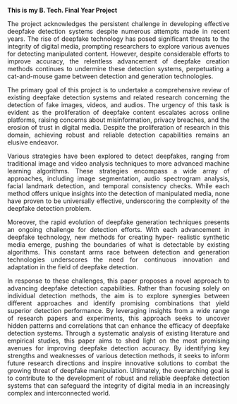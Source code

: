  **This is my B. Tech. Final Year Project**

<p align="justify">The project acknowledges the persistent challenge in developing effective deepfake detection systems despite numerous attempts made in recent years. The rise of deepfake technology has posed significant threats to the integrity of digital media, prompting researchers to explore various avenues for detecting manipulated content. However, despite considerable efforts to improve accuracy, the relentless advancement of deepfake creation methods continues to undermine these detection systems, perpetuating a cat-and-mouse game between detection and generation technologies.</p>
<p align="justify">
The primary goal of this project is to undertake a comprehensive review of existing deepfake detection systems and related research concerning the detection of fake images, videos, and audios. The urgency of this task is evident as the proliferation of deepfake content escalates across online platforms, raising concerns about misinformation, privacy breaches, and the erosion of trust in digital media. Despite the proliferation of research in this domain, achieving robust and reliable detection capabilities remains an elusive endeavor.
</p>
<p align="justify">
Various strategies have been explored to detect deepfakes, ranging from traditional image and video analysis techniques to more advanced machine learning algorithms. These strategies encompass a wide array of approaches, including image segmentation, audio spectrogram analysis, facial landmark detection, and temporal consistency checks. While each method offers unique insights into the detection of manipulated media, none have proven to be universally effective, underscoring the complexity of the deepfake detection problem.
</p>
<p align="justify">
Moreover, the rapid evolution of deepfake generation techniques presents an ongoing challenge for detection efforts. With each advancement in deepfake technology, new methods for creating hyper- realistic synthetic media emerge, pushing the boundaries of what is detectable by existing algorithms. This constant arms race between detection and generation technologies underscores the need for continuous innovation and adaptation in the field of deepfake detection.
</p>
<p align="justify">
In response to these challenges, this paper proposes a novel approach to advancing deepfake detection capabilities. Rather than focusing solely on individual detection methods, the aim is to explore synergies between different approaches and identify promising combinations that yield superior detection performance. By leveraging insights from a wide range of research papers and experiments, this approach seeks to uncover hidden patterns and correlations that can enhance the efficacy of deepfake detection systems.
Through a systematic analysis of existing literature and empirical studies, this paper aims to shed light on the most promising avenues for improving deepfake detection accuracy. By identifying key strengths and weaknesses of various detection methods, it seeks to inform future research directions and inspire innovative solutions to combat the growing threat of deepfake manipulation. Ultimately, the overarching goal is to contribute to the development of robust and reliable deepfake detection systems that can safeguard the integrity of digital media in an increasingly complex and interconnected world.</p>
